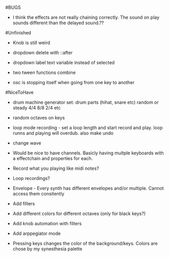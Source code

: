 #BUGS

- I think the effects are not really chaining correctly. The sound on play sounds different than the delayed sound.??


#Unfinished

- Knob is still weird

- dropdown delete with ::after
- dropdown label text variable instead of selected
- two tween functions combine
- osc is stopping itself when going from one key to another

#NiceToHave


- drum machine generator
  set: drum parts (hihat, snare etc)
       random or steady 4/4 8/8 2/4 etc
       

- random octaves on keys
- loop mode recording - set a loop length and start record and play. loop runns and playing will overdub. also make undo 
- change wave
- Would be nice to have channels. Basicly having multple keyboards with a effectchain and properties for each.
- Record what you playing like midi notes?
- Loop recordings?
- Envelope - Every synth has different envelopes and/or multiple. Cannot access them consitently
- Add filters
- Add different colors for different octaves (only for black keys?)
- Add knob automation with filters
- Add arppegiator mode
- Pressing keys changes the color of the background/keys. Colors are chose by my synesthesia palette
